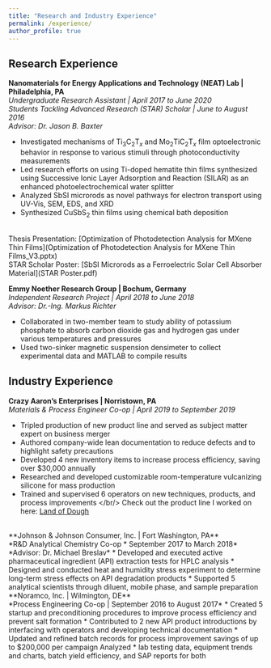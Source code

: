 ```yaml
---
title: "Research and Industry Experience"
permalink: /experience/
author_profile: true
---
```

## Research Experience

**Nanomaterials for Energy Applications and Technology (NEAT) Lab | Philadelphia, PA**<br/>
*Undergraduate Research Assistant | April 2017 to June 2020<br/>
Students Tackling Advanced Research (STAR) Scholar | June to August 2016<br/>
Advisor: Dr. Jason B. Baxter*
* Investigated mechanisms of Ti<sub>3</sub>C<sub>2</sub>T<sub>_x_</sub> and Mo<sub>2</sub>TiC<sub>2</sub>T<sub>_x_</sub> film optoelectronic behavior in response to various stimuli through photoconductivity measurements
* Led research efforts on using Ti-doped hematite thin films synthesized using Successive Ionic Layer Adsorption and Reaction (SILAR) as an enhanced photoelectrochemical water splitter
* Analyzed SbSI microrods as novel pathways for electron transport using UV-Vis, SEM, EDS, and XRD
* Synthesized CuSbS<sub>2</sub> thin films using chemical bath deposition
</br>
Thesis Presentation: [Optimization of Photodetection Analysis for MXene Thin Films](Optimization of Photodetection Analysis for MXene Thin Films_V3.pptx)</br>
STAR Scholar Poster: [SbSI Microrods as a Ferroelectric Solar Cell Absorber Material](STAR Poster.pdf)</br>

**Emmy Noether Research Group | Bochum, Germany**<br/>
*Independent Research Project | April 2018 to June 2018<br/>
Advisor: Dr.-Ing. Markus Richter*
* Collaborated in two-member team to study ability of potassium phosphate to absorb carbon dioxide gas and hydrogen gas under various temperatures and pressures 
* Used two-sinker magnetic suspension densimeter to collect experimental data and MATLAB to compile results

## Industry Experience

**Crazy Aaron’s Enterprises | Norristown, PA**</br>
*Materials & Process Engineer Co-op | April 2019 to September 2019*
* Tripled production of new product line and served as subject matter expert on business merger
* Authored company-wide lean documentation to reduce defects and to highlight safety precautions
* Developed 4 new inventory items to increase process efficiency, saving over $30,000 annually
* Researched and developed customizable room-temperature vulcanizing silicone for mass production
* Trained and supervised 6 operators on new techniques, products, and process improvements
</br/>
Check out the product line I worked on here: [Land of Dough](https://www.landofdough.com/)
</br>
**Johnson & Johnson Consumer, Inc. | Fort Washington, PA**</br>
*R&D Analytical Chemistry Co-op * September 2017 to March 2018*</br>
*Advisor: Dr. Michael Breslav*
* Developed and executed active pharmaceutical ingredient (API) extraction tests for HPLC analysis
* Designed and conducted heat and humidity stress experiment to determine long-term stress effects on API degradation products
* Supported 5 analytical scientists through diluent, mobile phase, and sample preparation
<br/>
**Noramco, Inc. | Wilmington, DE**</br>
*Process Engineering Co-op | September 2016 to August 2017*
* Created 5 startup and preconditioning procedures to improve process efficiency and prevent salt formation
* Contributed to 2 new API product introductions by interfacing with operators and developing technical
documentation
* Updated and refined batch records for process improvement savings of up to $200,000 per campaign
Analyzed
* lab testing data, equipment trends and charts, batch yield efficiency, and SAP reports for both
